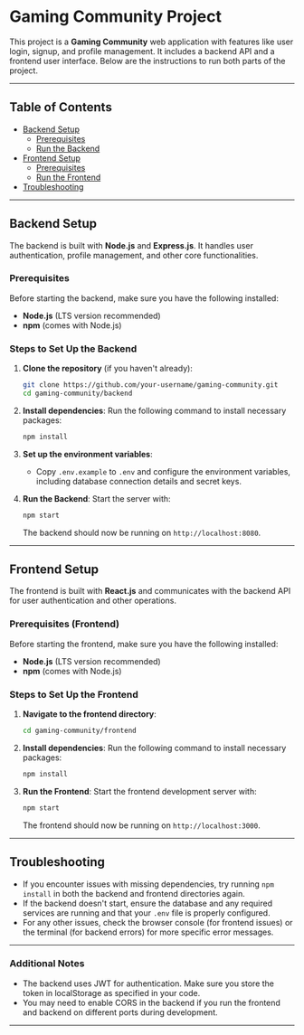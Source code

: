 
# Gaming Community Project

This project is a **Gaming Community** web application with features like user login, signup, and profile management. It includes a backend API and a frontend user interface. Below are the instructions to run both parts of the project.

---

## Table of Contents
- [Backend Setup](#backend-setup)
  - [Prerequisites](#prerequisites)
  - [Run the Backend](#run-the-backend)
- [Frontend Setup](#frontend-setup)
  - [Prerequisites](#prerequisites-frontend)
  - [Run the Frontend](#run-the-frontend)
- [Troubleshooting](#troubleshooting)

---

## Backend Setup

The backend is built with **Node.js** and **Express.js**. It handles user authentication, profile management, and other core functionalities.

### Prerequisites
Before starting the backend, make sure you have the following installed:
- **Node.js** (LTS version recommended)
- **npm** (comes with Node.js)

### Steps to Set Up the Backend

1. **Clone the repository** (if you haven't already):
   ```bash
   git clone https://github.com/your-username/gaming-community.git
   cd gaming-community/backend
   ```

2. **Install dependencies**:
   Run the following command to install necessary packages:
   ```bash
   npm install
   ```

3. **Set up the environment variables**:
   - Copy `.env.example` to `.env` and configure the environment variables, including database connection details and secret keys.

4. **Run the Backend**:
   Start the server with:
   ```bash
   npm start
   ```
   The backend should now be running on `http://localhost:8080`.

---

## Frontend Setup

The frontend is built with **React.js** and communicates with the backend API for user authentication and other operations.

### Prerequisites (Frontend)
Before starting the frontend, make sure you have the following installed:
- **Node.js** (LTS version recommended)
- **npm** (comes with Node.js)

### Steps to Set Up the Frontend

1. **Navigate to the frontend directory**:
   ```bash
   cd gaming-community/frontend
   ```

2. **Install dependencies**:
   Run the following command to install necessary packages:
   ```bash
   npm install
   ```

3. **Run the Frontend**:
   Start the frontend development server with:
   ```bash
   npm start
   ```
   The frontend should now be running on `http://localhost:3000`.

---

## Troubleshooting

- If you encounter issues with missing dependencies, try running `npm install` in both the backend and frontend directories again.
- If the backend doesn't start, ensure the database and any required services are running and that your `.env` file is properly configured.
- For any other issues, check the browser console (for frontend issues) or the terminal (for backend errors) for more specific error messages.

---

### Additional Notes
- The backend uses JWT for authentication. Make sure you store the token in localStorage as specified in your code.
- You may need to enable CORS in the backend if you run the frontend and backend on different ports during development.

---

